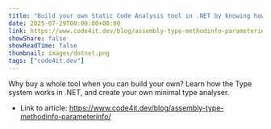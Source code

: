 ```yaml
---
title: "Build your own Static Code Analysis tool in .NET by knowing how Assembly, Type, MethodInfo, ParameterInfo work."
date: 2025-07-29T00:00:00+00:00
link: https://www.code4it.dev/blog/assembly-type-methodinfo-parameterinfo/
showShare: false
showReadTime: false
thumbnail: images/dotnet.png
tags: ["code4it.dev"]
---
```

Why buy a whole tool when you can build your own? Learn how the Type system works in .NET, and create your own minimal type analyser.

- Link to article: https://www.code4it.dev/blog/assembly-type-methodinfo-parameterinfo/